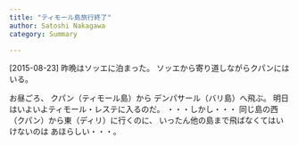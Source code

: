 ```yaml
---
title: "ティモール島旅行終了"
author: Satoshi Nakagawa
category: Summary

---
```


[2015-08-23]  昨晩はソッエに泊まった。
ソッエから寄り道しながらクパンにはいる。

 お昼ごろ、
クパン（ティモール島）から
デンパサール（バリ島）へ飛ぶ。
明日はいよいよティモール・レステに入るのだ。
・・・しかし・・・
同じ島の西（クパン）から東（ディリ）に行くのに、
いったん他の島まで飛ばなくてはいけないのは
あほらしい・・・。

